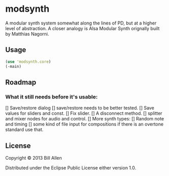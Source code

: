 # modsynth

A modular synth system somewhat along the lines of PD, but at a higher level of abstraction. A closer analogy is Alsa Modular Synth orignally built by Matthias Nagorni.

## Usage

```clj
(use 'modsynth.core)
(-main)
```

## Roadmap

### What it still needs before it's usable:
[] Save/restore dialog
[] save/restore needs to be better tested.
[] Save values for sliders and const.
[] Fix slider.
[] A disconnect method.
[] splitter and mixer nodes for audio and control.
[] More synth types:
[] Random note and timing
[] some kind of file input for compositions if there is an overtone standard use that.

## License

Copyright © 2013 Bill Allen

Distributed under the Eclipse Public License either version 1.0.
